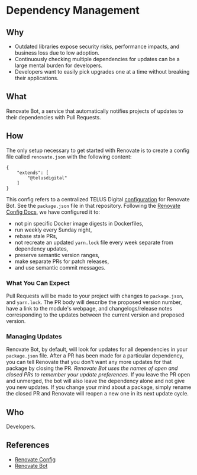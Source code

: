 # Dependency Management

## Why

- Outdated libraries expose security risks, performance impacts, and business loss due to low adoption.
- Continuously checking multiple dependencies for updates can be a large mental burden for developers.
- Developers want to easily pick upgrades one at a time without breaking their applications.

## What

Renovate Bot, a service that automatically notifies projects of updates to their dependencies with Pull Requests.

## How

The only setup necessary to get started with Renovate is to create a config file called `renovate.json` with the following content:

    {
        "extends": [
            "@telusdigital"
        ]
    }

This config refers to a centralized TELUS Digital [configuration](https://github.com/telus/renovate-config) for Renovate Bot. See the `package.json` file in that repository. Following the [Renovate Config Docs](https://renovatebot.com/docs/configuration-options/), we have configured it to:

- not pin specific Docker image digests in Dockerfiles,
- run weekly every Sunday night,
- rebase stale PRs,
- not recreate an updated `yarn.lock` file every week separate from dependency updates,
- preserve semantic version ranges,
- make separate PRs for patch releases,
- and use semantic commit messages.

### What You Can Expect

Pull Requests will be made to your project with changes to `package.json`, and `yarn.lock`. The PR body will describe the proposed version number, have a link to the module's webpage, and changelogs/release notes corresponding to the updates between the current version and proposed version.


### Managing Updates

Renovate Bot, by default, will look for updates for all dependencies in your `package.json` file. After a PR has been made for a particular dependency, you can tell Renovate that you don't want any more updates for that package by closing the PR. *Renovate Bot uses the names of open and closed PRs to remember your update preferences.* If you leave the PR open and unmerged, the bot will also leave the dependency alone and not give you new updates. If you change your mind about a package, simply rename the closed PR and Renovate will reopen a new one in its next update cycle.

## Who

Developers.

## References

- [Renovate Config](https://github.com/telus/renovate-config)
- [Renovate Bot](https://renovatebot.com/)
